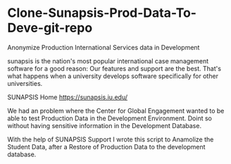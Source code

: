 # Clone-Sunapsis-Prod-Data-To-Deve-git-repo
Anonymize Production International Services data in Development

sunapsis is the nation's most popular international case management software for a good reason: 
Our features and support are the best. 
That's what happens when a university develops software specifically for other universities.

SUNAPSIS Home https://sunapsis.iu.edu/

We had an problem where the Center for Global Engagement wanted to be able to test Production Data
in the Development Environment. Doint so without having sensitive information in the Development Database.

With the help of SUNAPSIS Support I wrote this script to Anamolize the Student Data,
after a Restore of Production Data to the development database.
